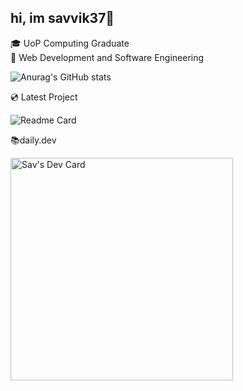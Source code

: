 ## hi, im savvik37👋
  🎓 UoP Computing Graduate\
  🔭 Web Development and Software Engineering
  
![Anurag's GitHub stats](https://github-readme-stats.vercel.app/api?username=savvik37&show_icons=true&theme=dark)

  💿 Latest Project
  
![Readme Card](https://github-readme-stats.vercel.app/api/pin/?username=savvik37&repo=fyp-spotify-api&show_icons=true&theme=dark)

  📚daily.dev
  
<a href="https://app.daily.dev/rinse3000"><img src="https://api.daily.dev/devcards/v2/TeVyZzJ2Uq27MImrQp4Wt.png?type=default&r=20x" width="356" alt="Sav's Dev Card"/></a>

<!--
**savvik37/savvik37** is a ✨ _special_ ✨ repository because its `README.md` (this file) appears on your GitHub profile.

Here are some ideas to get you started:

- 🔭 I’m currently working on ...
- 🌱 I’m currently learning ...
- 👯 I’m looking to collaborate on ...
- 🤔 I’m looking for help with ...
- 💬 Ask me about ...
- 📫 How to reach me: ...
- 😄 Pronouns: ...
- ⚡ Fun fact: ...
-->
